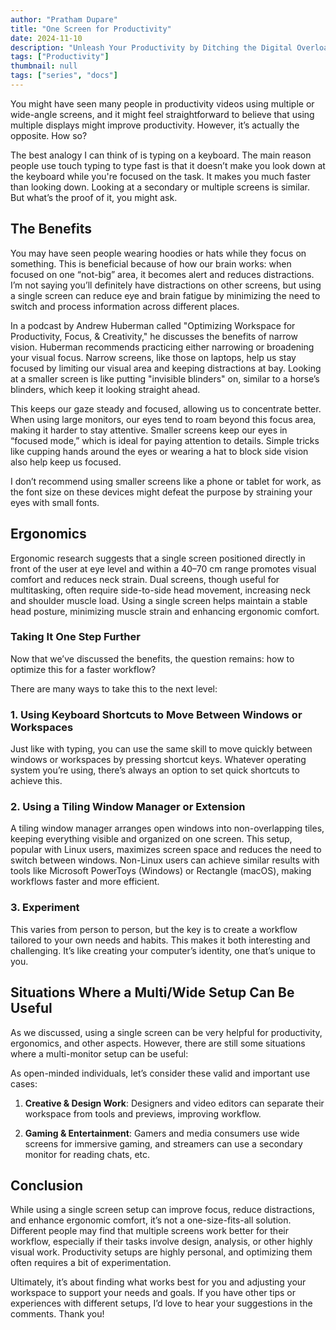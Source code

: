```yaml
---
author: "Pratham Dupare"
title: "One Screen for Productivity"
date: 2024-11-10
description: "Unleash Your Productivity by Ditching the Digital Overload"
tags: ["Productivity"]
thumbnail: null
tags: ["series", "docs"]
---
```


You might have seen many people in productivity videos using multiple or wide-angle screens, and it might feel straightforward to believe that using multiple displays might improve productivity. However, it’s actually the opposite. How so?

The best analogy I can think of is typing on a keyboard. The main reason people use touch typing to type fast is that it doesn’t make you look down at the keyboard while you're focused on the task. It makes you much faster than looking down. Looking at a secondary or multiple screens is similar. But what’s the proof of it, you might ask.

## The Benefits

You may have seen people wearing hoodies or hats while they focus on something. This is beneficial because of how our brain works: when focused on one “not-big” area, it becomes alert and reduces distractions. I’m not saying you’ll definitely have distractions on other screens, but using a single screen can reduce eye and brain fatigue by minimizing the need to switch and process information across different places.

In a podcast by Andrew Huberman called "Optimizing Workspace for Productivity, Focus, & Creativity," he discusses the benefits of narrow vision. Huberman recommends practicing either narrowing or broadening your visual focus. Narrow screens, like those on laptops, help us stay focused by limiting our visual area and keeping distractions at bay. Looking at a smaller screen is like putting "invisible blinders" on, similar to a horse’s blinders, which keep it looking straight ahead.

This keeps our gaze steady and focused, allowing us to concentrate better. When using large monitors, our eyes tend to roam beyond this focus area, making it harder to stay attentive. Smaller screens keep our eyes in “focused mode,” which is ideal for paying attention to details. Simple tricks like cupping hands around the eyes or wearing a hat to block side vision also help keep us focused.

I don’t recommend using smaller screens like a phone or tablet for work, as the font size on these devices might defeat the purpose by straining your eyes with small fonts.

## Ergonomics

Ergonomic research suggests that a single screen positioned directly in front of the user at eye level and within a 40–70 cm range promotes visual comfort and reduces neck strain. Dual screens, though useful for multitasking, often require side-to-side head movement, increasing neck and shoulder muscle load. Using a single screen helps maintain a stable head posture, minimizing muscle strain and enhancing ergonomic comfort.

### Taking It One Step Further

Now that we’ve discussed the benefits, the question remains: how to optimize this for a faster workflow?

There are many ways to take this to the next level:

### 1. Using Keyboard Shortcuts to Move Between Windows or Workspaces

Just like with typing, you can use the same skill to move quickly between windows or workspaces by pressing shortcut keys. Whatever operating system you’re using, there’s always an option to set quick shortcuts to achieve this.

### 2. Using a Tiling Window Manager or Extension

A tiling window manager arranges open windows into non-overlapping tiles, keeping everything visible and organized on one screen. This setup, popular with Linux users, maximizes screen space and reduces the need to switch between windows. Non-Linux users can achieve similar results with tools like Microsoft PowerToys (Windows) or Rectangle (macOS), making workflows faster and more efficient.

### 3. Experiment

This varies from person to person, but the key is to create a workflow tailored to your own needs and habits. This makes it both interesting and challenging. It’s like creating your computer’s identity, one that’s unique to you.

## Situations Where a Multi/Wide Setup Can Be Useful

As we discussed, using a single screen can be very helpful for productivity, ergonomics, and other aspects. However, there are still some situations where a multi-monitor setup can be useful:

As open-minded individuals, let’s consider these valid and important use cases:

1. **Creative & Design Work**: Designers and video editors can separate their workspace from tools and previews, improving workflow.

2. **Gaming & Entertainment**: Gamers and media consumers use wide screens for immersive gaming, and streamers can use a secondary monitor for reading chats, etc.

## Conclusion

While using a single screen setup can improve focus, reduce distractions, and enhance ergonomic comfort, it’s not a one-size-fits-all solution. Different people may find that multiple screens work better for their workflow, especially if their tasks involve design, analysis, or other highly visual work. Productivity setups are highly personal, and optimizing them often requires a bit of experimentation.

Ultimately, it’s about finding what works best for you and adjusting your workspace to support your needs and goals. If you have other tips or experiences with different setups, I’d love to hear your suggestions in the comments. Thank you!
